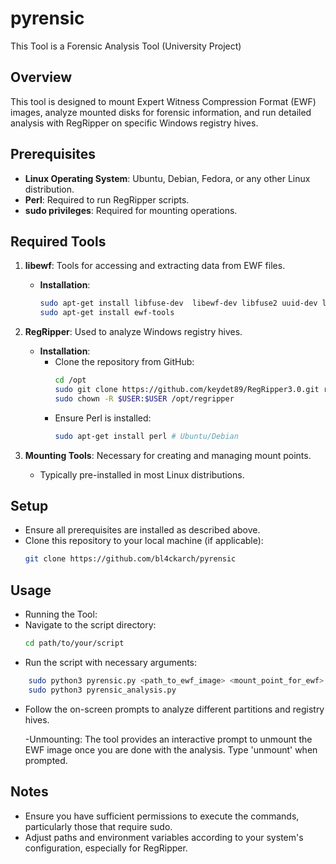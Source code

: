# pyrensic
This Tool is a Forensic Analysis Tool (University Project)

## Overview

This tool is designed to mount Expert Witness Compression Format (EWF) images, analyze mounted disks for forensic information, and run detailed analysis with RegRipper on specific Windows registry hives.

## Prerequisites

- **Linux Operating System**: Ubuntu, Debian, Fedora, or any other Linux distribution.
- **Perl**: Required to run RegRipper scripts.
- **sudo privileges**: Required for mounting operations.

## Required Tools

1. **libewf**: Tools for accessing and extracting data from EWF files.
   - **Installation**:
     ```bash
     sudo apt-get install libfuse-dev  libewf-dev libfuse2 uuid-dev lbzip2 python3-wchartype  # Ubuntu/Debian
     sudo apt-get install ewf-tools
     ```

2. **RegRipper**: Used to analyze Windows registry hives.
   - **Installation**:
     - Clone the repository from GitHub:
       ```bash
       cd /opt
       sudo git clone https://github.com/keydet89/RegRipper3.0.git regripper
       sudo chown -R $USER:$USER /opt/regripper
       ```
     - Ensure Perl is installed:
       ```bash
       sudo apt-get install perl # Ubuntu/Debian
       ```

3. **Mounting Tools**: Necessary for creating and managing mount points.
   - Typically pre-installed in most Linux distributions.

## Setup

- Ensure all prerequisites are installed as described above.
- Clone this repository to your local machine (if applicable):
  ```bash
  git clone https://github.com/bl4ckarch/pyrensic

## Usage

- Running the Tool:
- Navigate to the script directory:
    ```bash
    cd path/to/your/script
    ```
- Run the script with necessary arguments:

```bash
    sudo python3 pyrensic.py <path_to_ewf_image> <mount_point_for_ewf> <username>
    sudo python3 pyrensic_analysis.py
```
- Follow the on-screen prompts to analyze different partitions and registry hives.

    -Unmounting:
        The tool provides an interactive prompt to unmount the EWF image once you are done with the analysis. Type 'unmount' when prompted.

## Notes

- Ensure you have sufficient permissions to execute the commands, particularly those that require sudo.
- Adjust paths and environment variables according to your system's configuration, especially for RegRipper.

